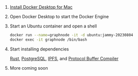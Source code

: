 1. [Install Docker Desktop for Mac](https://docs.docker.com/desktop/install/mac-install/)
2. Open Docker Desktop to start the Docker Engine
3. Start an Ubuntu container and open a shell

   ``` bash
   docker run --name=graphnode -it -d ubuntu:jammy-20230804
   docker exec -it graphnode /bin/bash
   ```

4. Start installing dependencies

    [Rust](https://www.rust-lang.org/en-US/install.html), [PostgreSQL](https://www.postgresql.org/download/), [IPFS](https://docs.ipfs.io/install/), and [Protocol Buffer Compiler](https://grpc.io/docs/protoc-installation/)

5. More coming soon
